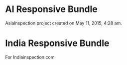 AI Responsive Bundle
====================
AsiaInspection project created on May 11, 2015, 4:28 am.

India Responsive Bundle
====================
For Indiainspection.com